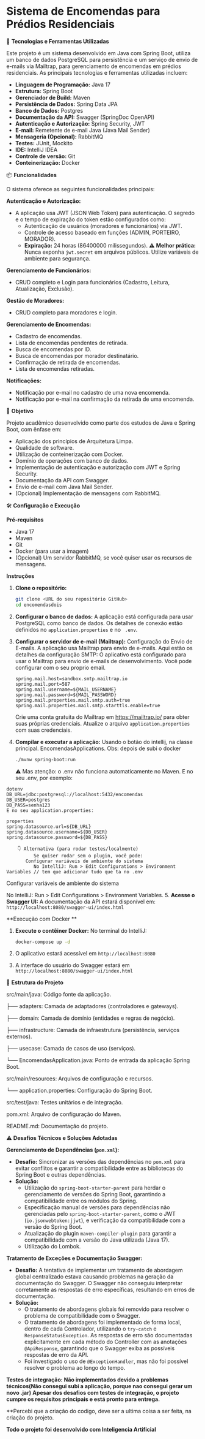 # Sistema de Encomendas para Prédios Residenciais

🚀 **Tecnologias e Ferramentas Utilizadas**

Este projeto é um sistema desenvolvido em Java com Spring Boot, utiliza um banco de dados PostgreSQL para persistência e um serviço de envio de e-mails via Mailtrap, para gerenciamento de encomendas em prédios residenciais. As principais tecnologias e ferramentas utilizadas incluem:

* **Linguagem de Programação:** Java 17
* **Estrutura:** Spring Boot
* **Gerenciador de Build:** Maven
* **Persistência de Dados:** Spring Data JPA
* **Banco de Dados:** Postgres
* **Documentação da API:** Swagger (SpringDoc OpenAPI)
* **Autenticação e Autorização:** Spring Security, JWT
* **E-mail:** Remetente de e-mail Java (Java Mail Sender)
* **Mensageria (Opcional):** RabbitMQ
* **Testes:** JUnit, Mockito
* **IDE:** IntelliJ IDEA
* **Controle de versão:** Git
* **Conteinerização:** Docker 

📦 **Funcionalidades**

O sistema oferece as seguintes funcionalidades principais:

**Autenticação e Autorização:**

* A aplicação usa JWT (JSON Web Token) para autenticação. O segredo e o tempo de expiração do token estão configurados como:
    * Autenticação de usuários (moradores e funcionários) via JWT.
    * Controle de acesso baseado em funções (ADMIN, PORTEIRO, MORADOR).
    * **Expiração:** 24 horas (86400000 milissegundos). ⚠️ **Melhor prática:** Nunca exponha `jwt.secret` em arquivos públicos. Utilize variáveis de ambiente para segurança.

**Gerenciamento de Funcionários:**

* CRUD completo e Login para funcionários (Cadastro, Leitura, Atualização, Exclusão).

**Gestão de Moradores:**

* CRUD completo para moradores e login.

**Gerenciamento de Encomendas:**

* Cadastro de encomendas.
* Lista de encomendas pendentes de retirada.
* Busca de encomendas por ID.
* Busca de encomendas por morador destinatário.
* Confirmação de retirada de encomendas.
* Lista de encomendas retiradas.

**Notificações:**

* Notificação por e-mail no cadastro de uma nova encomenda.
* Notificação por e-mail na confirmação da retirada de uma encomenda.

🎯 **Objetivo**

Projeto acadêmico desenvolvido como parte dos estudos de Java e Spring Boot, com ênfase em:

* Aplicação dos princípios de Arquitetura Limpa.
* Qualidade de software.
* Utilização de conteinerização com Docker.
* Domínio de operações com banco de dados.
* Implementação de autenticação e autorização com JWT e Spring Security.
* Documentação da API com Swagger.
* Envio de e-mail com Java Mail Sender.
* (Opcional) Implementação de mensagens com RabbitMQ.

🛠️ **Configuração e Execução**

**Pré-requisitos**

* Java 17
* Maven
* Git
* Docker (para usar a imagem)
* (Opcional) Um servidor RabbitMQ, se você quiser usar os recursos de mensagens.

**Instruções**

1.  **Clone o repositório:**
    ```bash
    git clone <URL do seu repositório GitHub>
    cd encomendasdois
    ```

2.  **Configurar o banco de dados:**
    A aplicação está configurada para usar PostgreSQL como banco de dados. Os detalhes de conexão estão definidos no `application.properties` e no ` .env`.

3.  **Configurar o servidor de e-mail (Mailtrap):**
    Configuração do Envio de E-mails. A aplicação usa Mailtrap para envio de e-mails. Aqui estão os detalhes da configuração SMTP:
    O aplicativo está configurado para usar o Mailtrap para envio de e-mails de desenvolvimento. Você pode configurar com o seu proprio email.

    ```properties
    spring.mail.host=sandbox.smtp.mailtrap.io
    spring.mail.port=587
    spring.mail.username=${MAIL_USERNAME}
    spring.mail.password=${MAIL_PASSWORD}
    spring.mail.properties.mail.smtp.auth=true
    spring.mail.properties.mail.smtp.starttls.enable=true
    
    ```

    Crie uma conta gratuita do Mailtrap em <https://mailtrap.io/> para obter suas próprias credenciais. Atualize o arquivo `application.properties` com suas credenciais.

   4.  **Compilar e executar a aplicação:**
        Usando o botão do intellij, na classe principal. EncomendasApplications. Obs: depois de subi o docker
       ```bash
       ./mvnw spring-boot:run
       ```
       
       ⚠️ Mas atenção: o .env não funciona automaticamente no Maven.
       E no seu .env, por exemplo:

   
   ```
   dotenv
   DB_URL=jdbc:postgresql://localhost:5432/encomendas
   DB_USER=postgres
   DB_PASS=senha123
   E no seu application.properties:
   ```
    properties
    spring.datasource.url=${DB_URL}
    spring.datasource.username=${DB_USER}
    spring.datasource.password=${DB_PASS}

```
    👇 Alternativa (para rodar testes/localmente)
          Se quiser rodar sem o plugin, você pode:
       Configurar variáveis de ambiente do sistema
          No IntelliJ: Run > Edit Configurations > Environment Variables // tem que adicionar tudo que ta no .env
   ```
Configurar variáveis de ambiente do sistema

No IntelliJ: Run > Edit Configurations > Environment Variables.
5.  **Acesse o Swagger UI:**
    A documentação da API estará disponível em: `http://localhost:8080/swagger-ui/index.html`

**Execução com Docker **

1.  **Execute o contêiner Docker:**
    No terminal do IntelliJ:
    ```bash
    docker-compose up -d
    ```

2.  O aplicativo estará acessível em `http://localhost:8080`
3.  A interface do usuário do Swagger estará em `http://localhost:8080/swagger-ui/index.html`

📁 **Estrutura do Projeto**

src/main/java: Código fonte da aplicação.

├── adapters: Camada de adaptadores (controladores e gateways).

├── domain: Camada de domínio (entidades e regras de negócio).

├── infrastructure: Camada de infraestrutura (persistência, serviços externos).

├── usecase: Camada de casos de uso (serviços).

└── EncomendasApplication.java: Ponto de entrada da aplicação Spring Boot.

src/main/resources: Arquivos de configuração e recursos.

└── application.properties: Configuração do Spring Boot.

src/test/java: Testes unitários e de integração.

pom.xml: Arquivo de configuração do Maven.

README.md: Documentação do projeto.

⚠️ **Desafios Técnicos e Soluções Adotadas**

**Gerenciamento de Dependências (`pom.xml`):**

* **Desafio:** Sincronizar as versões das dependências no `pom.xml` para evitar conflitos e garantir a compatibilidade entre as bibliotecas do Spring Boot e outras dependências.
* **Solução:**
    * Utilização do `spring-boot-starter-parent` para herdar o gerenciamento de versões do Spring Boot, garantindo a compatibilidade entre os módulos do Spring.
    * Especificação manual de versões para dependências não gerenciadas pelo `spring-boot-starter-parent`, como o JWT (`io.jsonwebtoken:jjwt`), e verificação da compatibilidade com a versão do Spring Boot.
    * Atualização do plugin `maven-compiler-plugin` para garantir a compatibilidade com a versão do Java utilizada (Java 17).
    * Utilização do Lombok.

**Tratamento de Exceções e Documentação Swagger:**

* **Desafio:** A tentativa de implementar um tratamento de abordagem global centralizado estava causando problemas na geração da documentação do Swagger. O Swagger não conseguiu interpretar corretamente as respostas de erro específicas, resultando em erros de documentação.
* **Solução:**
    * O tratamento de abordagens globais foi removido para resolver o problema de compatibilidade com o Swagger.
    * O tratamento de abordagens foi implementado de forma local, dentro de cada Controlador, utilizando o `try-catch` e `ResponseStatusException`. As respostas de erro são documentadas explicitamente em cada método do Controller com as anotações `@ApiResponse`, garantindo que o Swagger exiba as possíveis respostas de erro da API.
    * Foi investigado o uso de `@ExceptionHandler`, mas não foi possível resolver o problema ao longo do tempo.
 
**Testes de integração: Não implementados devido a problemas técnicos(Não consegui subi a aplicação, porque nao consegui gerar um novo .jar)**
**Apesar dos desafios com testes de integração, o projeto cumpre os requisitos principais e está pronto para entrega.**

**Percebi que a criação do codigo, deve ser a ultima coisa a ser feita, na criação do projeto.

**Todo o projeto foi desenvolvido com Inteligencia Artificial**